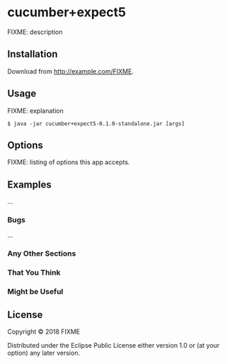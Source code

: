 # cucumber+expect5

FIXME: description

## Installation

Download from http://example.com/FIXME.

## Usage

FIXME: explanation

    $ java -jar cucumber+expect5-0.1.0-standalone.jar [args]

## Options

FIXME: listing of options this app accepts.

## Examples

...

### Bugs

...

### Any Other Sections
### That You Think
### Might be Useful

## License

Copyright © 2018 FIXME

Distributed under the Eclipse Public License either version 1.0 or (at
your option) any later version.
